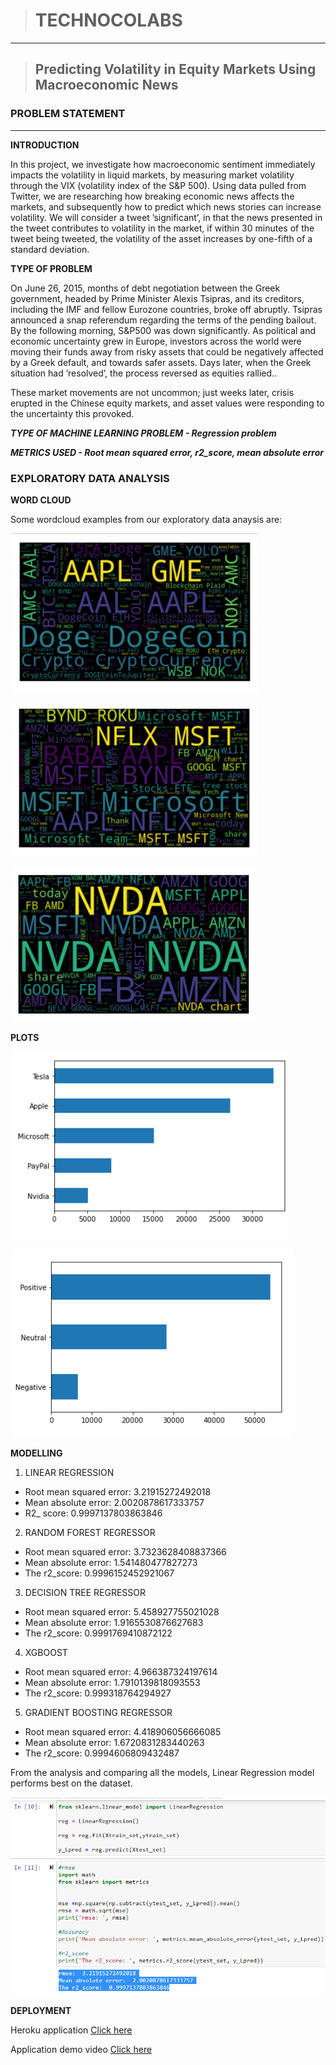 >#  TECHNOCOLABS
---
>## Predicting Volatility in Equity Markets Using Macroeconomic News

<p></p>
<p></p>

 ### **PROBLEM STATEMENT**
---
**INTRODUCTION**
<p>In this project, we investigate how macroeconomic sentiment immediately impacts the volatility in liquid markets, by measuring market volatility through the VIX  (volatility index of the S&P 500). Using data pulled from Twitter, we are researching how breaking economic news affects the markets, and subsequently how to predict which news stories can increase volatility. We will consider a tweet ’significant’, in that the news presented in the tweet contributes to volatility in the market, if within 30 minutes of the tweet being tweeted, the volatility of the asset increases by one-fifth of a standard deviation.</p>

**TYPE OF PROBLEM**
<p>On June 26, 2015, months of debt negotiation between the Greek government, headed by Prime Minister Alexis Tsipras, and its creditors, including the IMF and fellow Eurozone countries, broke off abruptly. Tsipras announced a snap referendum regarding the terms of the pending bailout. By the following morning, S&P500 was down significantly.  As political and economic uncertainty grew in Europe, investors across the world were moving their funds away from risky assets that could be negatively affected by a Greek default, and towards safer assets. Days later, when the Greek situation had ’resolved’, the process reversed as equities rallied..</p>
<p>These market movements are not uncommon; just weeks later, crisis erupted in the Chinese equity markets, and asset values were responding to the uncertainty this provoked. </p>

***TYPE OF MACHINE LEARNING PROBLEM - Regression problem***

***METRICS USED - Root mean squared error, r2_score, mean absolute error***

### **EXPLORATORY DATA ANALYSIS**

**WORD CLOUD**
<P> Some wordcloud examples from our exploratory data anaysis are: </p>

![Apple stock](eda_images/wc_apple.png)

![microsoft stock](eda_images/wc_msft.png)

![Paypal stock](eda_images/wc_nvda.png)


**PLOTS**

![Stock count](eda_images/companies.png)

![Sentiment count](eda_images/sentiment.png)


**MODELLING**

1.	LINEAR REGRESSION

* Root mean squared error:  3.21915272492018
* Mean absolute error: 2.0020878617333757
* R2_ score: 0.9997137803863846

2. 	RANDOM FOREST REGRESSOR

* Root mean squared error:  3.7323628408837366
* Mean absolute error:  1.541480477827273
* The r2_score:  0.9996152452921067

3.	DECISION TREE REGRESSOR

* Root mean squared error:  5.458927755021028
* Mean absolute error:  1.9165530876627683
* The r2_score:  0.9991769410872122

4. XGBOOST

* Root mean squared error:  4.966387324197614
* Mean absolute error:  1.7910139818093553
* The r2_score:  0.999318764294927

5. GRADIENT BOOSTING REGRESSOR

* Root mean squared error:  4.418906056666085
* Mean absolute error:  1.6720831283440263
* The r2_score:  0.9994606809432487

<p>From the analysis and comparing all the models, Linear Regression model performs best on the dataset. </p>

![Linear Regression](eda_images/linresults.png)

**DEPLOYMENT**

Heroku application [Click here](https://volatility-prediction.herokuapp.com/ "click here")


Application demo video [Click here](https://drive.google.com/file/d/12qFLEKkV_4HRvPf4RekAwywken2-tlsA/view?usp=sharing "click here")








